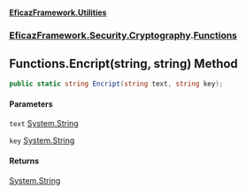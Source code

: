#### [EficazFramework.Utilities](EficazFrameworkUtilities.md 'EficazFramework Utilities')
### [EficazFramework.Security.Cryptography](EficazFrameworkUtilities.md#EficazFramework.Security.Cryptography 'EficazFramework.Security.Cryptography').[Functions](EficazFramework.Security.Cryptography/Functions.md 'EficazFramework.Security.Cryptography.Functions')

## Functions.Encript(string, string) Method

```csharp
public static string Encript(string text, string key);
```
#### Parameters

<a name='EficazFramework.Security.Cryptography.Functions.Encript(string,string).text'></a>

`text` [System.String](https://docs.microsoft.com/en-us/dotnet/api/System.String 'System.String')

<a name='EficazFramework.Security.Cryptography.Functions.Encript(string,string).key'></a>

`key` [System.String](https://docs.microsoft.com/en-us/dotnet/api/System.String 'System.String')

#### Returns
[System.String](https://docs.microsoft.com/en-us/dotnet/api/System.String 'System.String')